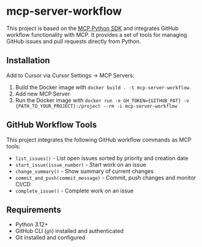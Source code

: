 # mcp-server-workflow

This project is based on the [MCP Python SDK](https://github.com/modelcontextprotocol/python-sdk) and integrates GitHub workflow functionality with MCP. It provides a set of tools for managing GitHub issues and pull requests directly from Python.

## Installation

Add to Cursor via Cursor Settings -> MCP Servers:

1. Build the Docker image with `docker build . -t mcp-server-workflow`.
2. Add new MCP Server
3. Run the Docker image with `docker run -e GH_TOKEN={GITHUB_PAT} -v {PATH_TO_YOUR_PROJECT}:/project --rm -i mcp-server-workflow`

## GitHub Workflow Tools

This project integrates the following GitHub workflow commands as MCP tools:

- `list_issues()` - List open issues sorted by priority and creation date
- `start_issue(issue_number)` - Start work on an issue
- `change_summary()` - Show summary of current changes
- `commit_and_push(commit_message)` - Commit, push changes and monitor CI/CD
- `complete_issue()` - Complete work on an issue

## Requirements

- Python 3.12+
- GitHub CLI (`gh`) installed and authenticated
- Git installed and configured
